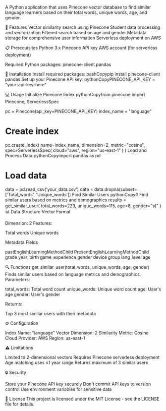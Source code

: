 A Python application that uses Pinecone vector database to find similar language learners based on their total words, unique words, age, and gender.

🚀 Features
Vector similarity search using Pinecone
Student data processing and vectorization
Filtered search based on age and gender
Metadata storage for comprehensive user information
Serverless deployment on AWS

📋 Prerequisites
Python 3.x
Pinecone API key
AWS account (for serverless deployment)

Required Python packages:
pinecone-client
pandas



🔧 Installation
Install required packages:
bashCopypip install pinecone-client pandas
Set up your Pinecone API key:
pythonCopyPINECONE_API_KEY = "your-api-key-here"

💻 Usage
Initialize Pinecone Index
pythonCopyfrom pinecone import Pinecone, ServerlessSpec

pc = Pinecone(api_key=PINECONE_API_KEY)
index_name = "language"

# Create index
pc.create_index(
    name=index_name,
    dimension=2,
    metric="cosine",
    spec=ServerlessSpec(
        cloud="aws",
        region="us-east-1"
    )
)
Load and Process Data
pythonCopyimport pandas as pd

# Load data
data = pd.read_csv('your_data.csv')
data = data.dropna(subset=['Total_words', 'Unique_words'])
Find Similar Users
pythonCopy# Find similar users based on metrics and demographics
results = get_similar_user(
    total_words=223,
    unique_words=115,
    age=8,
    gender="남"
)
📊 Data Structure
Vector Format

Dimension: 2
Features:

Total words
Unique words



Metadata Fields

pastEnglishLearningMethodChild
PresentEnglishLearningMethodChild
grade
year_birth
game_experience
gender
device
group
lang_level
age

🔍 Functions
get_similar_user(total_words, unique_words, age, gender)
Finds similar users based on language metrics and demographics.
Parameters:

total_words: Total word count
unique_words: Unique word count
age: User's age
gender: User's gender

Returns:

Top 3 most similar users with their metadata

⚙️ Configuration

Index Name: "language"
Vector Dimension: 2
Similarity Metric: Cosine
Cloud Provider: AWS
Region: us-east-1

⚠️ Limitations

Limited to 2-dimensional vectors
Requires Pinecone serverless deployment
Age matching uses ±1 year range
Returns maximum of 3 similar users

🔒 Security

Store your Pinecone API key securely
Don't commit API keys to version control
Use environment variables for sensitive data

📝 License
This project is licensed under the MIT License - see the LICENSE file for details.
